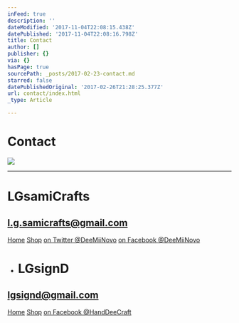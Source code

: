 ```yaml
---
inFeed: true
description: ''
dateModified: '2017-11-04T22:08:15.438Z'
datePublished: '2017-11-04T22:08:16.798Z'
title: Contact
author: []
publisher: {}
via: {}
hasPage: true
sourcePath: _posts/2017-02-23-contact.md
starred: false
datePublishedOriginal: '2017-02-26T21:28:25.377Z'
url: contact/index.html
_type: Article

---
```

# Contact
![](https://the-grid-user-content.s3-us-west-2.amazonaws.com/dba99aef-ae67-481d-a981-6b571bfc1a5b.jpg)

---

# LGsamiCrafts

## **l.g.samicrafts@gmail.com**
[Home][0]
[Shop][1]
[on Twitter @DeeMiiNovo][2]
[on Facebook @DeeMiiNovo][3]

* # LGsignD

## **lgsignd@gmail.com**
[Home][4]
[Shop][5]
[on Facebook @HandDeeCraft][6]

[0]: https://thegrid.ai/lgsamicrafts/
[1]: https://thegrid.ai/lgsamicrafts/shopmii
[2]: https://twitter.com/DeeMiiNovo
[3]: https://www.facebook.com/DeeMiiNovo/
[4]: https://thegrid.ai/lgsignd/
[5]: https://www.etsy.com/shop/lgsignd/
[6]: https://www.facebook.com/HandDeeCraft/